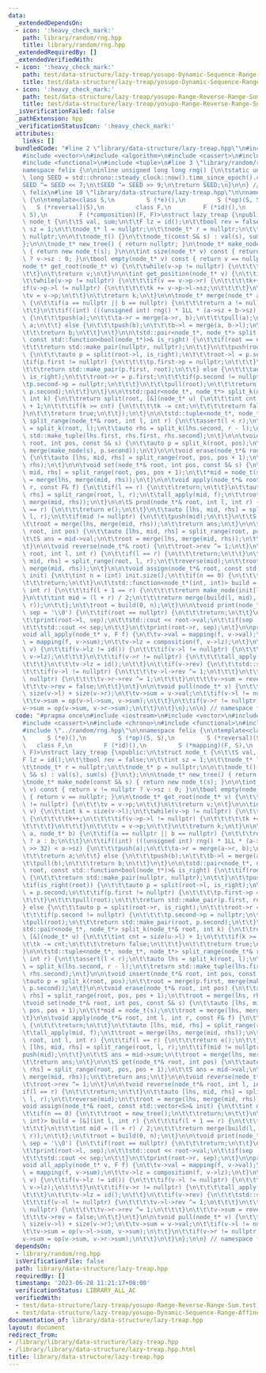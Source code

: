 ```yaml
---
data:
  _extendedDependsOn:
  - icon: ':heavy_check_mark:'
    path: library/random/rng.hpp
    title: library/random/rng.hpp
  _extendedRequiredBy: []
  _extendedVerifiedWith:
  - icon: ':heavy_check_mark:'
    path: test/data-structure/lazy-treap/yosupo-Dynamic-Sequence-Range-Affine-Range-Sum.test.cpp
    title: test/data-structure/lazy-treap/yosupo-Dynamic-Sequence-Range-Affine-Range-Sum.test.cpp
  - icon: ':heavy_check_mark:'
    path: test/data-structure/lazy-treap/yosupo-Range-Reverse-Range-Sum.test.cpp
    title: test/data-structure/lazy-treap/yosupo-Range-Reverse-Range-Sum.test.cpp
  _isVerificationFailed: false
  _pathExtension: hpp
  _verificationStatusIcon: ':heavy_check_mark:'
  attributes:
    links: []
  bundledCode: "#line 2 \"library/data-structure/lazy-treap.hpp\"\n#include <iostream>\n\
    #include <vector>\n#include <algorithm>\n#include <cassert>\n#include <chrono>\n\
    #include <functional>\n#include <tuple>\n#line 3 \"library/random/rng.hpp\"\n\n\
    namespace felix {\n\ninline unsigned long long rng() {\n\tstatic unsigned long\
    \ long SEED = std::chrono::steady_clock::now().time_since_epoch().count();\n\t\
    SEED ^= SEED << 7;\n\tSEED ^= SEED >> 9;\n\treturn SEED;\n}\n\n} // namespace\
    \ felix\n#line 10 \"library/data-structure/lazy-treap.hpp\"\n\nnamespace felix\
    \ {\n\ntemplate<class S,\n         S (*e)(),\n         S (*op)(S, S),\n      \
    \   S (*reversal)(S),\n         class F,\n         F (*id)(),\n         S (*mapping)(F,\
    \ S),\n         F (*composition)(F, F)>\nstruct lazy_treap {\npublic:\n\tstruct\
    \ node_t {\n\t\tS val, sum;\n\t\tF lz = id();\n\t\tbool rev = false;\n\t\tint\
    \ sz = 1;\n\t\tnode_t* l = nullptr;\n\t\tnode_t* r = nullptr;\n\t\tnode_t* p =\
    \ nullptr;\n\n\t\tnode_t() {}\n\t\tnode_t(const S& s) : val(s), sum(s) {}\n\t\
    };\n\n\tnode_t* new_tree() { return nullptr; }\n\tnode_t* make_node(const S& s)\
    \ { return new node_t(s); }\n\n\tint size(node_t* v) const { return v != nullptr\
    \ ? v->sz : 0; }\n\tbool empty(node_t* v) const { return v == nullptr; }\n\n\t\
    node_t* get_root(node_t* v) {\n\t\twhile(v->p != nullptr) {\n\t\t\tv = v->p;\n\
    \t\t}\n\t\treturn v;\n\t}\n\n\tint get_position(node_t* v) {\n\t\tint k = size(v->l);\n\
    \t\twhile(v->p != nullptr) {\n\t\t\tif(v == v->p->r) {\n\t\t\t\tk++;\n\t\t\t\t\
    if(v->p->l != nullptr) {\n\t\t\t\t\tk += v->p->l->sz;\n\t\t\t\t}\n\t\t\t}\n\t\t\
    \tv = v->p;\n\t\t}\n\t\treturn k;\n\t}\n\n\tnode_t* merge(node_t* a, node_t* b)\
    \ {\n\t\tif(a == nullptr || b == nullptr) {\n\t\t\treturn a != nullptr ? a : b;\n\
    \t\t}\n\t\tif((int) (((unsigned int) rng() * 1LL * (a->sz + b->sz)) >> 32) < a->sz)\
    \ {\n\t\t\tpush(a);\n\t\t\ta->r = merge(a->r, b);\n\t\t\tpull(a);\n\t\t\treturn\
    \ a;\n\t\t} else {\n\t\t\tpush(b);\n\t\t\tb->l = merge(a, b->l);\n\t\t\tpull(b);\n\
    \t\t\treturn b;\n\t\t}\n\t}\n\n\tstd::pair<node_t*, node_t*> split(node_t*& root,\
    \ const std::function<bool(node_t*)>& is_right) {\n\t\tif(root == nullptr) {\n\
    \t\t\treturn std::make_pair(nullptr, nullptr);\n\t\t}\n\t\tpush(root);\n\t\tif(is_right(root))\
    \ {\n\t\t\tauto p = split(root->l, is_right);\n\t\t\troot->l = p.second;\n\t\t\
    \tif(p.first != nullptr) {\n\t\t\t\tp.first->p = nullptr;\n\t\t\t}\n\t\t\tpull(root);\n\
    \t\t\treturn std::make_pair(p.first, root);\n\t\t} else {\n\t\t\tauto p = split(root->r,\
    \ is_right);\n\t\t\troot->r = p.first;\n\t\t\tif(p.second != nullptr) {\n\t\t\t\
    \tp.second->p = nullptr;\n\t\t\t}\n\t\t\tpull(root);\n\t\t\treturn std::make_pair(root,\
    \ p.second);\n\t\t}\n\t}\n\n\tstd::pair<node_t*, node_t*> split_k(node_t*& root,\
    \ int k) {\n\t\treturn split(root, [&](node_t* u) {\n\t\t\tint cnt = size(u->l)\
    \ + 1;\n\t\t\tif(k >= cnt) {\n\t\t\t\tk -= cnt;\n\t\t\t\treturn false;\n\t\t\t\
    }\n\t\t\treturn true;\n\t\t});\n\t}\n\n\tstd::tuple<node_t*, node_t*, node_t*>\
    \ split_range(node_t*& root, int l, int r) {\n\t\tassert(l < r);\n\t\tauto lhs\
    \ = split_k(root, l);\n\t\tauto rhs = split_k(lhs.second, r - l);\n\t\treturn\
    \ std::make_tuple(lhs.first, rhs.first, rhs.second);\n\t}\n\n\tvoid insert(node_t*&\
    \ root, int pos, const S& s) {\n\t\tauto p = split_k(root, pos);\n\t\troot = merge(p.first,\
    \ merge(make_node(s), p.second));\n\t}\n\n\tvoid erase(node_t*& root, int pos)\
    \ {\n\t\tauto [lhs, mid, rhs] = split_range(root, pos, pos + 1);\n\t\troot = merge(lhs,\
    \ rhs);\n\t}\n\n\tvoid set(node_t*& root, int pos, const S& s) {\n\t\tauto [lhs,\
    \ mid, rhs] = split_range(root, pos, pos + 1);\n\t\t*mid = node_t(s);\n\t\troot\
    \ = merge(lhs, merge(mid, rhs));\n\t}\n\n\tvoid apply(node_t*& root, int l, int\
    \ r, const F& f) {\n\t\tif(l == r) {\n\t\t\treturn;\n\t\t}\n\t\tauto [lhs, mid,\
    \ rhs] = split_range(root, l, r);\n\t\tall_apply(mid, f);\n\t\troot = merge(lhs,\
    \ merge(mid, rhs));\n\t}\n\n\tS prod(node_t*& root, int l, int r) {\n\t\tif(l\
    \ == r) {\n\t\t\treturn e();\n\t\t}\n\t\tauto [lhs, mid, rhs] = split_range(root,\
    \ l, r);\n\t\tif(mid != nullptr) {\n\t\t\tpush(mid);\n\t\t}\n\t\tS ans = mid->sum;\n\
    \t\troot = merge(lhs, merge(mid, rhs));\n\t\treturn ans;\n\t}\n\n\tS get(node_t*&\
    \ root, int pos) {\n\t\tauto [lhs, mid, rhs] = split_range(root, pos, pos + 1);\n\
    \t\tS ans = mid->val;\n\t\troot = merge(lhs, merge(mid, rhs));\n\t\treturn ans;\n\
    \t}\n\n\tvoid reverse(node_t*& root) {\n\t\troot->rev ^= 1;\n\t}\n\n\tvoid reverse(node_t*&\
    \ root, int l, int r) {\n\t\tif(l == r) {\n\t\t\treturn;\n\t\t}\n\t\tauto [lhs,\
    \ mid, rhs] = split_range(root, l, r);\n\t\treverse(mid);\n\t\troot = merge(lhs,\
    \ merge(mid, rhs));\n\t}\n\n\tvoid assign(node_t*& root, const std::vector<S>&\
    \ init) {\n\t\tint n = (int) init.size();\n\t\tif(n == 0) {\n\t\t\troot = new_tree();\n\
    \t\t\treturn;\n\t\t}\n\t\tstd::function<node_t*(int, int)> build = [&](int l,\
    \ int r) {\n\t\t\tif(l + 1 == r) {\n\t\t\t\treturn make_node(init[l]);\n\t\t\t\
    }\n\t\t\tint mid = (l + r) / 2;\n\t\t\treturn merge(build(l, mid), build(mid,\
    \ r));\n\t\t};\n\t\troot = build(0, n);\n\t}\n\n\tvoid print(node_t* root, char\
    \ sep = '\\0') {\n\t\tif(root == nullptr) {\n\t\t\treturn;\n\t\t}\n\t\tpush(root);\n\
    \t\tprint(root->l, sep);\n\t\tstd::cout << root->val;\n\t\tif(sep != '\\0') {\n\
    \t\t\tstd::cout << sep;\n\t\t}\n\t\tprint(root->r, sep);\n\t}\n\nprotected:\n\t\
    void all_apply(node_t* v, F f) {\n\t\tv->val = mapping(f, v->val);\n\t\tv->sum\
    \ = mapping(f, v->sum);\n\t\tv->lz = composition(f, v->lz);\n\t}\n\n\tvoid push(node_t*\
    \ v) {\n\t\tif(v->lz != id()) {\n\t\t\tif(v->l != nullptr) {\n\t\t\t\tall_apply(v->l,\
    \ v->lz);\n\t\t\t}\n\t\t\tif(v->r != nullptr) {\n\t\t\t\tall_apply(v->r, v->lz);\n\
    \t\t\t}\n\t\t\tv->lz = id();\n\t\t}\n\t\tif(v->rev) {\n\t\t\tstd::swap(v->l, v->r);\n\
    \t\t\tif(v->l != nullptr) {\n\t\t\t\tv->l->rev ^= 1;\n\t\t\t}\n\t\t\tif(v->r !=\
    \ nullptr) {\n\t\t\t\tv->r->rev ^= 1;\n\t\t\t}\n\t\t\tv->sum = reversal(v->sum);\n\
    \t\t\tv->rev = false;\n\t\t}\n\t}\n\n\tvoid pull(node_t* v) {\n\t\tv->sz = 1 +\
    \ size(v->l) + size(v->r);\n\t\tv->sum = v->val;\n\t\tif(v->l != nullptr) {\n\t\
    \t\tv->sum = op(v->l->sum, v->sum);\n\t\t}\n\t\tif(v->r != nullptr) {\n\t\t\t\
    v->sum = op(v->sum, v->r->sum);\n\t\t}\n\t}\n};\n\n} // namespace felix\n"
  code: "#pragma once\n#include <iostream>\n#include <vector>\n#include <algorithm>\n\
    #include <cassert>\n#include <chrono>\n#include <functional>\n#include <tuple>\n\
    #include \"../random/rng.hpp\"\n\nnamespace felix {\n\ntemplate<class S,\n   \
    \      S (*e)(),\n         S (*op)(S, S),\n         S (*reversal)(S),\n      \
    \   class F,\n         F (*id)(),\n         S (*mapping)(F, S),\n         F (*composition)(F,\
    \ F)>\nstruct lazy_treap {\npublic:\n\tstruct node_t {\n\t\tS val, sum;\n\t\t\
    F lz = id();\n\t\tbool rev = false;\n\t\tint sz = 1;\n\t\tnode_t* l = nullptr;\n\
    \t\tnode_t* r = nullptr;\n\t\tnode_t* p = nullptr;\n\n\t\tnode_t() {}\n\t\tnode_t(const\
    \ S& s) : val(s), sum(s) {}\n\t};\n\n\tnode_t* new_tree() { return nullptr; }\n\
    \tnode_t* make_node(const S& s) { return new node_t(s); }\n\n\tint size(node_t*\
    \ v) const { return v != nullptr ? v->sz : 0; }\n\tbool empty(node_t* v) const\
    \ { return v == nullptr; }\n\n\tnode_t* get_root(node_t* v) {\n\t\twhile(v->p\
    \ != nullptr) {\n\t\t\tv = v->p;\n\t\t}\n\t\treturn v;\n\t}\n\n\tint get_position(node_t*\
    \ v) {\n\t\tint k = size(v->l);\n\t\twhile(v->p != nullptr) {\n\t\t\tif(v == v->p->r)\
    \ {\n\t\t\t\tk++;\n\t\t\t\tif(v->p->l != nullptr) {\n\t\t\t\t\tk += v->p->l->sz;\n\
    \t\t\t\t}\n\t\t\t}\n\t\t\tv = v->p;\n\t\t}\n\t\treturn k;\n\t}\n\n\tnode_t* merge(node_t*\
    \ a, node_t* b) {\n\t\tif(a == nullptr || b == nullptr) {\n\t\t\treturn a != nullptr\
    \ ? a : b;\n\t\t}\n\t\tif((int) (((unsigned int) rng() * 1LL * (a->sz + b->sz))\
    \ >> 32) < a->sz) {\n\t\t\tpush(a);\n\t\t\ta->r = merge(a->r, b);\n\t\t\tpull(a);\n\
    \t\t\treturn a;\n\t\t} else {\n\t\t\tpush(b);\n\t\t\tb->l = merge(a, b->l);\n\t\
    \t\tpull(b);\n\t\t\treturn b;\n\t\t}\n\t}\n\n\tstd::pair<node_t*, node_t*> split(node_t*&\
    \ root, const std::function<bool(node_t*)>& is_right) {\n\t\tif(root == nullptr)\
    \ {\n\t\t\treturn std::make_pair(nullptr, nullptr);\n\t\t}\n\t\tpush(root);\n\t\
    \tif(is_right(root)) {\n\t\t\tauto p = split(root->l, is_right);\n\t\t\troot->l\
    \ = p.second;\n\t\t\tif(p.first != nullptr) {\n\t\t\t\tp.first->p = nullptr;\n\
    \t\t\t}\n\t\t\tpull(root);\n\t\t\treturn std::make_pair(p.first, root);\n\t\t\
    } else {\n\t\t\tauto p = split(root->r, is_right);\n\t\t\troot->r = p.first;\n\
    \t\t\tif(p.second != nullptr) {\n\t\t\t\tp.second->p = nullptr;\n\t\t\t}\n\t\t\
    \tpull(root);\n\t\t\treturn std::make_pair(root, p.second);\n\t\t}\n\t}\n\n\t\
    std::pair<node_t*, node_t*> split_k(node_t*& root, int k) {\n\t\treturn split(root,\
    \ [&](node_t* u) {\n\t\t\tint cnt = size(u->l) + 1;\n\t\t\tif(k >= cnt) {\n\t\t\
    \t\tk -= cnt;\n\t\t\t\treturn false;\n\t\t\t}\n\t\t\treturn true;\n\t\t});\n\t\
    }\n\n\tstd::tuple<node_t*, node_t*, node_t*> split_range(node_t*& root, int l,\
    \ int r) {\n\t\tassert(l < r);\n\t\tauto lhs = split_k(root, l);\n\t\tauto rhs\
    \ = split_k(lhs.second, r - l);\n\t\treturn std::make_tuple(lhs.first, rhs.first,\
    \ rhs.second);\n\t}\n\n\tvoid insert(node_t*& root, int pos, const S& s) {\n\t\
    \tauto p = split_k(root, pos);\n\t\troot = merge(p.first, merge(make_node(s),\
    \ p.second));\n\t}\n\n\tvoid erase(node_t*& root, int pos) {\n\t\tauto [lhs, mid,\
    \ rhs] = split_range(root, pos, pos + 1);\n\t\troot = merge(lhs, rhs);\n\t}\n\n\
    \tvoid set(node_t*& root, int pos, const S& s) {\n\t\tauto [lhs, mid, rhs] = split_range(root,\
    \ pos, pos + 1);\n\t\t*mid = node_t(s);\n\t\troot = merge(lhs, merge(mid, rhs));\n\
    \t}\n\n\tvoid apply(node_t*& root, int l, int r, const F& f) {\n\t\tif(l == r)\
    \ {\n\t\t\treturn;\n\t\t}\n\t\tauto [lhs, mid, rhs] = split_range(root, l, r);\n\
    \t\tall_apply(mid, f);\n\t\troot = merge(lhs, merge(mid, rhs));\n\t}\n\n\tS prod(node_t*&\
    \ root, int l, int r) {\n\t\tif(l == r) {\n\t\t\treturn e();\n\t\t}\n\t\tauto\
    \ [lhs, mid, rhs] = split_range(root, l, r);\n\t\tif(mid != nullptr) {\n\t\t\t\
    push(mid);\n\t\t}\n\t\tS ans = mid->sum;\n\t\troot = merge(lhs, merge(mid, rhs));\n\
    \t\treturn ans;\n\t}\n\n\tS get(node_t*& root, int pos) {\n\t\tauto [lhs, mid,\
    \ rhs] = split_range(root, pos, pos + 1);\n\t\tS ans = mid->val;\n\t\troot = merge(lhs,\
    \ merge(mid, rhs));\n\t\treturn ans;\n\t}\n\n\tvoid reverse(node_t*& root) {\n\
    \t\troot->rev ^= 1;\n\t}\n\n\tvoid reverse(node_t*& root, int l, int r) {\n\t\t\
    if(l == r) {\n\t\t\treturn;\n\t\t}\n\t\tauto [lhs, mid, rhs] = split_range(root,\
    \ l, r);\n\t\treverse(mid);\n\t\troot = merge(lhs, merge(mid, rhs));\n\t}\n\n\t\
    void assign(node_t*& root, const std::vector<S>& init) {\n\t\tint n = (int) init.size();\n\
    \t\tif(n == 0) {\n\t\t\troot = new_tree();\n\t\t\treturn;\n\t\t}\n\t\tstd::function<node_t*(int,\
    \ int)> build = [&](int l, int r) {\n\t\t\tif(l + 1 == r) {\n\t\t\t\treturn make_node(init[l]);\n\
    \t\t\t}\n\t\t\tint mid = (l + r) / 2;\n\t\t\treturn merge(build(l, mid), build(mid,\
    \ r));\n\t\t};\n\t\troot = build(0, n);\n\t}\n\n\tvoid print(node_t* root, char\
    \ sep = '\\0') {\n\t\tif(root == nullptr) {\n\t\t\treturn;\n\t\t}\n\t\tpush(root);\n\
    \t\tprint(root->l, sep);\n\t\tstd::cout << root->val;\n\t\tif(sep != '\\0') {\n\
    \t\t\tstd::cout << sep;\n\t\t}\n\t\tprint(root->r, sep);\n\t}\n\nprotected:\n\t\
    void all_apply(node_t* v, F f) {\n\t\tv->val = mapping(f, v->val);\n\t\tv->sum\
    \ = mapping(f, v->sum);\n\t\tv->lz = composition(f, v->lz);\n\t}\n\n\tvoid push(node_t*\
    \ v) {\n\t\tif(v->lz != id()) {\n\t\t\tif(v->l != nullptr) {\n\t\t\t\tall_apply(v->l,\
    \ v->lz);\n\t\t\t}\n\t\t\tif(v->r != nullptr) {\n\t\t\t\tall_apply(v->r, v->lz);\n\
    \t\t\t}\n\t\t\tv->lz = id();\n\t\t}\n\t\tif(v->rev) {\n\t\t\tstd::swap(v->l, v->r);\n\
    \t\t\tif(v->l != nullptr) {\n\t\t\t\tv->l->rev ^= 1;\n\t\t\t}\n\t\t\tif(v->r !=\
    \ nullptr) {\n\t\t\t\tv->r->rev ^= 1;\n\t\t\t}\n\t\t\tv->sum = reversal(v->sum);\n\
    \t\t\tv->rev = false;\n\t\t}\n\t}\n\n\tvoid pull(node_t* v) {\n\t\tv->sz = 1 +\
    \ size(v->l) + size(v->r);\n\t\tv->sum = v->val;\n\t\tif(v->l != nullptr) {\n\t\
    \t\tv->sum = op(v->l->sum, v->sum);\n\t\t}\n\t\tif(v->r != nullptr) {\n\t\t\t\
    v->sum = op(v->sum, v->r->sum);\n\t\t}\n\t}\n};\n\n} // namespace felix\n"
  dependsOn:
  - library/random/rng.hpp
  isVerificationFile: false
  path: library/data-structure/lazy-treap.hpp
  requiredBy: []
  timestamp: '2023-06-28 11:21:17+08:00'
  verificationStatus: LIBRARY_ALL_AC
  verifiedWith:
  - test/data-structure/lazy-treap/yosupo-Range-Reverse-Range-Sum.test.cpp
  - test/data-structure/lazy-treap/yosupo-Dynamic-Sequence-Range-Affine-Range-Sum.test.cpp
documentation_of: library/data-structure/lazy-treap.hpp
layout: document
redirect_from:
- /library/library/data-structure/lazy-treap.hpp
- /library/library/data-structure/lazy-treap.hpp.html
title: library/data-structure/lazy-treap.hpp
---
```

